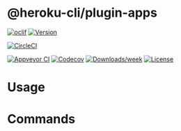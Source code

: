 @heroku-cli/plugin-apps
=======================



[![oclif](https://img.shields.io/badge/cli-oclif-brightgreen.svg)](https://oclif.io)
[![Version](https://img.shields.io/npm/v/@heroku-cli/plugin-apps.svg)](https://npmjs.org/package/@heroku-cli/plugin-apps)

[![CircleCI](https://circleci.com/gh/heroku/heroku-cli-plugin-apps/tree/master.svg?style=shield)](https://circleci.com/gh/heroku/heroku-cli-plugin-apps/tree/master)

[![Appveyor CI](https://ci.appveyor.com/api/projects/status/github/heroku/heroku-cli-plugin-apps?branch=master&svg=true)](https://ci.appveyor.com/project/heroku/heroku-cli-plugin-apps/branch/master)
[![Codecov](https://codecov.io/gh/heroku/heroku-cli-plugin-apps/branch/master/graph/badge.svg)](https://codecov.io/gh/heroku/heroku-cli-plugin-apps)
[![Downloads/week](https://img.shields.io/npm/dw/@heroku-cli/plugin-apps.svg)](https://npmjs.org/package/@heroku-cli/plugin-apps)
[![License](https://img.shields.io/npm/l/@heroku-cli/plugin-apps.svg)](https://github.com/heroku/heroku-cli-plugin-apps/blob/master/package.json)

<!-- toc -->
# Usage
<!-- usage -->
# Commands
<!-- commands -->
